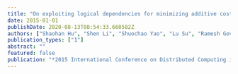 ```yaml
---
title: "On exploiting logical dependencies for minimizing additive cost metrics in resource-limited crowdsensing"
date: 2015-01-01
publishDate: 2020-08-13T08:54:33.660582Z
authors: ["Shaohan Hu", "Shen Li", "Shuochao Yao", "Lu Su", "Ramesh Govindan", "Reginald Hobbs", "Tarek F Abdelzaher"]
publication_types: ["1"]
abstract: ""
featured: false
publication: "*2015 International Conference on Distributed Computing in Sensor Systems*"
---
```


